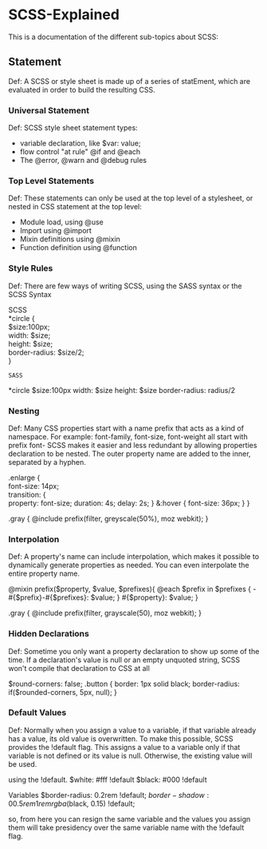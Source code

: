 # SCSS-Explained
This is a documentation of the different sub-topics about SCSS:

## Statement
Def: A SCSS or style sheet is made up of a series of statEment, which are evaluated in order to build the resulting CSS.

### Universal Statement
Def:  SCSS style sheet statement types:
* variable declaration, like $var: value;
* flow control "at rule" @if and @each
* The @error, @warn and @debug rules

### Top Level Statements
Def: These statements can only be used at the top level of a stylesheet, or nested in CSS statement at the top level:
* Module load, using @use
* Import using @import
* Mixin definitions using @mixin
* Function definition using @function

### Style Rules
Def: There are few ways of writing SCSS, using the SASS syntax or the SCSS Syntax

   SCSS                                     
*circle {                                  
    $size:100px;                               
    width: $size;                              
    height: $size;                             
    border-radius: $size/2;                    
}                         

    SASS
*circle 
    $size:100px
    width: $size
    height: $size
    border-radius: radius/2

### Nesting
Def: Many CSS properties start with a name prefix that acts as a kind of namespace. For example: font-family, font-size, font-weight all start with prefix font-
SCSS makes it easier and less redundant by allowing properties declaration to be nested.
The outer property name are added to the inner, separated by a hyphen. 

.enlarge {                                  
    font-size: 14px;                            
    transition: {                           
        property: font-size;
        duration: 4s;
        delay: 2s;
    }
    &:hover {
        font-size: 36px;
    }
}

.gray {
    @include prefix(filter, greyscale(50%), moz webkit);
}
    
### Interpolation 
Def: A property's name can include interpolation, which makes it possible to dynamically generate properties as needed. You can even interpolate the entire property name.

@mixin prefix($property, $value, $prefixes){
    @each $prefix in $prefixes {
        -#{$prefix}-#{$prefixes}: $value;
    }
    #{$property}: $value;
}

.gray {
    @include prefix(filter, grayscale(50), moz webkit);
}

### Hidden Declarations
Def: Sometime you only want a property declaration to show up some of the time. If a declaration's value is null or an empty unquoted string,
SCSS won't compile that declaration to CSS at all

$round-corners: false;
.button {
    border: 1px solid black;
    border-radius: if($rounded-corners, 5px, null);
}

### Default Values
Def: Normally when you assign a value to a variable, if that variable already has a value, its old value is overwritten. To make this possible, SCSS provides the !default flag. This assigns a value to a variable only if that variable is not defined or its value is null. Otherwise, the existing value will be used.

using the !default.
$white: #fff !default
$black: #000 !default

Variables
$border-radius: 0.2rem !default;
$border-shadow: 0 0.5rem 1rem rgba($black, 0.15) !default;

so, from here you can resign the same variable and the values you assign them will take presidency over the same variable name with the !default flag.
